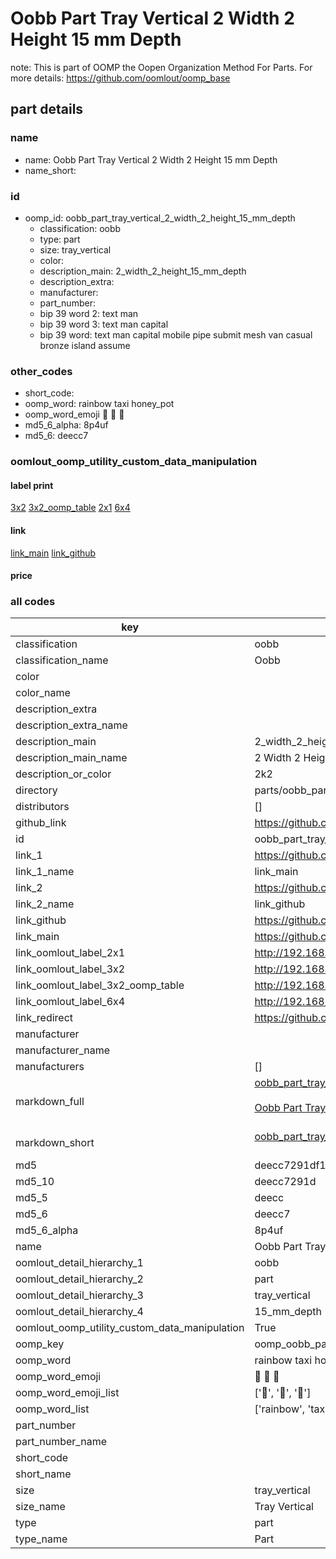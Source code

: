 # Oobb Part Tray Vertical 2 Width 2 Height 15 mm Depth  

note: This is part of OOMP the Oopen Organization Method For Parts. For more details: https://github.com/oomlout/oomp_base

##  part details
  







### name
* name: Oobb Part Tray Vertical 2 Width 2 Height 15 mm Depth
* name_short: 
### id
* oomp_id: oobb_part_tray_vertical_2_width_2_height_15_mm_depth
  * classification: oobb
  * type: part
  * size: tray_vertical
  * color: 
  * description_main: 2_width_2_height_15_mm_depth
  * description_extra: 
  * manufacturer: 
  * part_number: 
  * bip 39 word 2: text man
  * bip 39 word 3: text man capital
  * bip 39 word: text man capital mobile pipe submit mesh van casual bronze island assume

### other_codes
* short_code: 
* oomp_word: rainbow taxi honey_pot
* oomp_word_emoji :rainbow: :taxi: :honey_pot:
* md5_6_alpha: 8p4uf
* md5_6: deecc7






### oomlout_oomp_utility_custom_data_manipulation
#### label print
[3x2](http://192.168.1.245:1112/?label=oomp%208p4uf)
[3x2_oomp_table](http://192.168.1.108:1112/?label=oomp%208p4uf)
[2x1](http://192.168.1.242:1112/?label=oomp%208p4uf)
[6x4](http://192.168.1.55:1112/?label=oomp%208p4uf)    

#### link

[link_main](https://github.com/oomlout/oomlout_oomp_version_1_messy/tree/main/parts/oobb_part_tray_vertical_2_width_2_height_15_mm_depth) [link_github](https://github.com/oomlout/oomlout_oomp_version_1_messy/tree/main/parts/oobb_part_tray_vertical_2_width_2_height_15_mm_depth)                             

#### price







### all codes 
| key | value |  
| --- | --- |  
| classification | oobb |  
| classification_name | Oobb |  
| color |  |  
| color_name |  |  
| description_extra |  |  
| description_extra_name |  |  
| description_main | 2_width_2_height_15_mm_depth |  
| description_main_name | 2 Width 2 Height 15 mm Depth |  
| description_or_color | 2k2 |  
| directory | parts/oobb_part_tray_vertical_2_width_2_height_15_mm_depth |  
| distributors | [] |  
| github_link | https://github.com/oomlout/oomlout_oomp_part_src/tree/main/parts/oobb_part_tray_vertical_2_width_2_height_15_mm_depth |  
| id | oobb_part_tray_vertical_2_width_2_height_15_mm_depth |  
| link_1 | https://github.com/oomlout/oomlout_oomp_version_1_messy/tree/main/parts/oobb_part_tray_vertical_2_width_2_height_15_mm_depth |  
| link_1_name | link_main |  
| link_2 | https://github.com/oomlout/oomlout_oomp_version_1_messy/tree/main/parts/oobb_part_tray_vertical_2_width_2_height_15_mm_depth |  
| link_2_name | link_github |  
| link_github | https://github.com/oomlout/oomlout_oomp_version_1_messy/tree/main/parts/oobb_part_tray_vertical_2_width_2_height_15_mm_depth |  
| link_main | https://github.com/oomlout/oomlout_oomp_version_1_messy/tree/main/parts/oobb_part_tray_vertical_2_width_2_height_15_mm_depth |  
| link_oomlout_label_2x1 | http://192.168.1.242:1112/?label=oomp%208p4uf |  
| link_oomlout_label_3x2 | http://192.168.1.245:1112/?label=oomp%208p4uf |  
| link_oomlout_label_3x2_oomp_table | http://192.168.1.108:1112/?label=oomp%208p4uf |  
| link_oomlout_label_6x4 | http://192.168.1.55:1112/?label=oomp%208p4uf |  
| link_redirect | https://github.com/oomlout/oomlout_oomp_version_1_messy/tree/main/parts/oobb_part_tray_vertical_2_width_2_height_15_mm_depth |  
| manufacturer |  |  
| manufacturer_name |  |  
| manufacturers | [] |  
| markdown_full | [oobb_part_tray_vertical_2_width_2_height_15_mm_depth](none)<br>[](none)<br>[Oobb Part Tray Vertical 2 Width 2 Height 15 Mm Depth](none)<br><br> |  
| markdown_short | [oobb_part_tray_vertical_2_width_2_height_15_mm_depth](none)<br><br> |  
| md5 | deecc7291df1317b6052a8e64421b6fd |  
| md5_10 | deecc7291d |  
| md5_5 | deecc |  
| md5_6 | deecc7 |  
| md5_6_alpha | 8p4uf |  
| name | Oobb Part Tray Vertical 2 Width 2 Height 15 mm Depth |  
| oomlout_detail_hierarchy_1 | oobb |  
| oomlout_detail_hierarchy_2 | part |  
| oomlout_detail_hierarchy_3 | tray_vertical |  
| oomlout_detail_hierarchy_4 | 15_mm_depth |  
| oomlout_oomp_utility_custom_data_manipulation | True |  
| oomp_key | oomp_oobb_part_tray_vertical_2_width_2_height_15_mm_depth |  
| oomp_word | rainbow taxi honey_pot |  
| oomp_word_emoji | :rainbow: :taxi: :honey_pot: |  
| oomp_word_emoji_list | [':rainbow:', ':taxi:', ':honey_pot:'] |  
| oomp_word_list | ['rainbow', 'taxi', 'honey_pot'] |  
| part_number |  |  
| part_number_name |  |  
| short_code |  |  
| short_name |  |  
| size | tray_vertical |  
| size_name | Tray Vertical |  
| type | part |  
| type_name | Part |  
